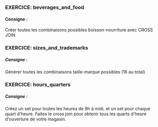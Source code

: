 ### EXERCICE: beverages_and_food
#### Consigne :
Créer toutes les combinaisons possibles boisson-nourriture avec CROSS JOIN

### EXERCICE: sizes_and_trademarks
##### Consigne :
Générer toutes les combinaisons taille-marque possibles (16 au total)

### EXERCICE: hours_quarters
##### Consigne : 
Créez un set pour toutes les heures de 8h à midi, et un set pour chaque quart d'heure.
Faites le cross join pour obtenir tous les quarts d'heure d'ouverture de votre magasin.
